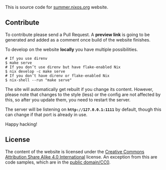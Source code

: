 This is source code for [summer.nixos.org](https://summer.nixos.org) website.


## Contribute

To contribute please send a Pull Request. A **preview link** is going to be
generated and added as a comment once build of the website finishes.

To develop on the website **locally** you have multiple possibilities.

```console
# If you use direnv
$ make serve
# If you don’t use direnv but have flake-enabled Nix
$ nix develop -c make serve
# If you don’t have direnv or flake-enabled Nix
$ nix-shell --run "make serve"
```

The site will automatically get rebuilt if you change its content.
However, please note that changes to the style (less) or the config are not affected by this,
so after you update them,
you need to restart the server.

The server will be listening on **`http://127.0.0.1:1111`** by default,
though this can change if that port is already in use.

Happy hacking!


## License

The content of the website is licensed under the [Creative Commons Attribution
Share Alike 4.0 International](LICENSE.txt) license. An exception from this are
code samples, which are in the [public
domain/CC0](https://creativecommons.org/publicdomain/zero/1.0/).
